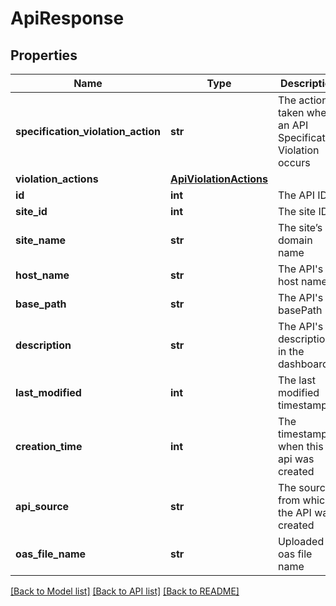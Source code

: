 # ApiResponse

## Properties
Name | Type | Description | Notes
------------ | ------------- | ------------- | -------------
**specification_violation_action** | **str** | The action taken when an API Specification Violation occurs | [optional] 
**violation_actions** | [**ApiViolationActions**](ApiViolationActions.md) |  | [optional] 
**id** | **int** | The API ID | [optional] 
**site_id** | **int** | The site ID | [optional] 
**site_name** | **str** | The site’s domain name | [optional] 
**host_name** | **str** | The  API&#x27;s host name | [optional] 
**base_path** | **str** | The API&#x27;s basePath | [optional] 
**description** | **str** | The API&#x27;s description in the dashboard | [optional] 
**last_modified** | **int** | The last modified timestamp | [optional] 
**creation_time** | **int** | The timestamp when this api was created | [optional] 
**api_source** | **str** | The source from which the API was created | [optional] 
**oas_file_name** | **str** | Uploaded oas file name | [optional] 

[[Back to Model list]](../README.md#documentation-for-models) [[Back to API list]](../README.md#documentation-for-api-endpoints) [[Back to README]](../README.md)


